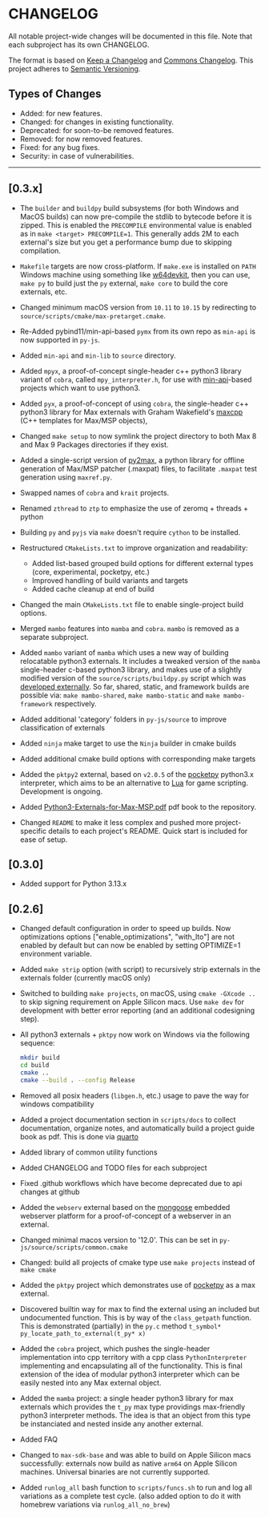 # CHANGELOG

All notable project-wide changes will be documented in this file. Note that each subproject has its own CHANGELOG.

The format is based on [Keep a Changelog](https://keepachangelog.com/en/1.0.0/) and [Commons Changelog](https://common-changelog.org). This project adheres to [Semantic Versioning](https://semver.org/spec/v2.0.0.html).

## Types of Changes

- Added: for new features.
- Changed: for changes in existing functionality.
- Deprecated: for soon-to-be removed features.
- Removed: for now removed features.
- Fixed: for any bug fixes.
- Security: in case of vulnerabilities.

---

## [0.3.x]

- The `builder` and `buildpy` build subsystems (for both Windows and MacOS builds) can now pre-compile the stdlib to bytecode before it is zipped. This is enabled the `PRECOMPILE` environmental value is enabled as in `make <target> PRECOMPILE=1`. This generally adds 2M to each external's size but you get a performance bump due to skipping compilation.

- `Makefile` targets are now cross-platform. If `make.exe` is installed on `PATH` Windows machine using something like [w64devkit](https://github.com/skeeto/w64devkit), then you can use, `make py` to build just the `py` external, `make core` to build the core externals, etc.

- Changed minimum macOS version from `10.11` to `10.15` by redirecting to `source/scripts/cmake/max-pretarget.cmake`.

- Re-Added pybind11/min-api-based `pymx` from its own repo as `min-api` is now supported in `py-js`.

- Added `min-api` and `min-lib` to `source` directory.

- Added `mpyx`, a proof-of-concept single-header c++ python3 library variant of `cobra`, called `mpy_interpreter.h`, for use with [min-api](https://github.com/cycling74/min-api)-based projects which want to use python3.

- Added `pyx`, a proof-of-concept of using `cobra`, the single-header c++ python3 library for Max externals with Graham Wakefield's [maxcpp](https://github.com/grrrwaaa/maxcpp) (C++ templates for Max/MSP objects),

- Changed `make setup` to now symlink the project directory to both Max 8 and Max 9 Packages directories if they exist.

- Added a single-script version of [py2max](https://github.com/shakfu/py2max), a python library for offline generation of Max/MSP patcher (.maxpat) files, to facilitate `.maxpat` test generation using `maxref.py`.

- Swapped names of `cobra` and `krait` projects.

- Renamed `zthread` to `ztp` to emphasize the use of zeromq + threads + python

- Building `py` and `pyjs` via `make` doesn't require `cython` to be installed.

- Restructured `CMakeLists.txt` to improve organization and readability:
  - Added list-based grouped build options for different external types (core, experimental, pocketpy, etc.)
  - Improved handling of build variants and targets
  - Added cache cleanup at end of build

- Changed the main `CMakeLists.txt` file to enable single-project build options.

- Merged `mambo` features into `mamba` and `cobra`. `mambo` is removed as a separate subproject.

- Added `mambo` variant of `mamba` which uses a new way of building relocatable python3 externals. It includes a tweaked version of the `mamba` single-header c-based python3 library, and makes use of a slightly modified version of the `source/scripts/buildpy.py` script which was [developed externally](https://github.com/shakfu/buildpy). So far, shared, static, and framework builds are possible via: `make mambo-shared`, `make mambo-static` and `make mambo-framework` respectively.

- Added additional 'category' folders in `py-js/source` to improve classification of externals

- Added `ninja` make target to use the `Ninja` builder in cmake builds

- Added additional cmake build options with corresponding make targets

- Added the `pktpy2` external, based on `v2.0.5` of the [pocketpy](https://pocketpy.dev) python3.x interpreter, which aims to be an alternative to [Lua](https://lua.org) for game scripting. Development is ongoing.

- Added [Python3-Externals-for-Max-MSP.pdf](https://github.com/shakfu/py-js/tree/main/source/docs/_book/Python3-Externals-for-Max-MSP.pdf) pdf book to the repository.

- Changed `README` to make it less complex and pushed more project-specific details to each project's README. Quick start is included for ease of setup.

## [0.3.0]

- Added support for Python 3.13.x

## [0.2.6]

- Changed default configuration in order to speed up builds. Now optimizations options ["enable_optimizations", "with_lto"] are not enabled by default but can now be enabled by setting OPTIMIZE=1 environment variable.

- Added `make strip` option (with script) to recursively strip externals in the externals folder (currently macOS only)

- Switched to building `make projects`, on macOS, using `cmake -GXcode ..` to skip signing requirement on Apple Silicon macs. Use `make dev` for development with better error reporting (and an additional codesigning step).

- All python3 externals + `pktpy` now work on Windows via the following sequence:

    ```bash
    mkdir build
    cd build
    cmake ..
    cmake --build . --config Release
    ```

- Removed all posix headers (`libgen.h`, etc.) usage to pave the way for windows compatibility

- Added a project documentation section in `scripts/docs` to collect documentation, organize notes, and automatically build a project guide book as pdf. This is done via [quarto](https://quarto.org)

- Added library of common utility functions

- Added CHANGELOG and TODO files for each subproject

- Fixed .github workflows which have become deprecated due to api changes at github

- Added the `webserv` external based on the [mongoose](https://github.com/cesanta/mongoose) embedded webserver platform for a proof-of-concept of a webserver in an external.

- Changed minimal macos version to '12.0'. This can be set in `py-js/source/scripts/common.cmake`

- Changed: build all projects of cmake type use `make projects` instead of `make cmake`

- Added the `pktpy` project which demonstrates use of [pocketpy](https://github.com/blueloveTH/pocketpy) as a max external.

- Discovered builtin way for max to find the external using an included but undocumented function. This is by way of the `class_getpath` function. This is demonstrated (partially) in the `py.c` method `t_symbol* py_locate_path_to_external(t_py* x)`

- Added the `cobra` project, which pushes the single-header implementation into cpp territory with a cpp class `PythonInterpreter` implementing and encapsulating all of the functionality. This is final extension of the idea of modular python3 interpreter which can be easily nested into any Max external object.

- Added the `mamba` project: a single header python3 library for max externals which provides the `t_py` max type providings max-friendly python3 interpreter methods.  The idea is that an object from this type be instanciated and nested inside any another external.

- Added FAQ

- Changed to `max-sdk-base` and was able to build on Apple Silicon macs successfully: externals now build as native `arm64` on Apple Silicon machines. Universal binaries are not currently supported.

- Added `runlog_all` bash function to `scripts/funcs.sh` to run and log all variations as a complete test cycle. (also added option to do it with homebrew variations via `runlog_all_no_brew`)
